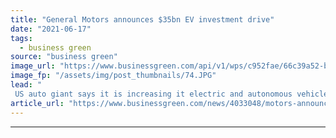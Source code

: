 ```yaml
---
title: "General Motors announces $35bn EV investment drive"
date: "2021-06-17"
tags: 
  - business green
source: "business green"
image_url: "https://www.businessgreen.com/api/v1/wps/c952fae/66c39a52-b97c-471d-ac78-eedb6ea0bcd4/3/chevrolet-gm-motors-185x114.JPG"
image_fp: "/assets/img/post_thumbnails/74.JPG"
lead: "
 US auto giant says it is increasing it electric and autonomous vehicle investment plans by 75 per cent ..."
article_url: "https://www.businessgreen.com/news/4033048/motors-announces-usd35bn-ev-investment-drive"
---
```


---
